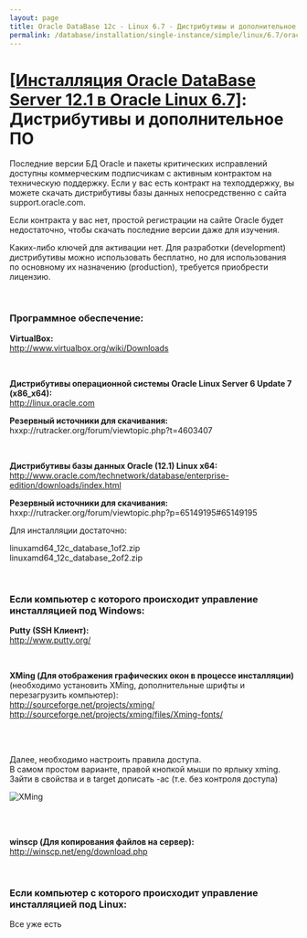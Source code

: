 ```yaml
---
layout: page
title: Oracle DataBase 12c - Linux 6.7 - Дистрибутивы и дополнительное ПО
permalink: /database/installation/single-instance/simple/linux/6.7/oracle/12.1/distrib/
---
```


# <a href="/database/installation/single-instance/simple/linux/6.7/oracle/12.1/">[Инсталляция Oracle DataBase Server 12.1 в Oracle Linux 6.7]</a>: Дистрибутивы и дополнительное ПО



Последние версии БД Oracle и пакеты критических исправлений доступны коммерческим подписчикам  с активным контрактом на техническую поддержку. Если у вас есть контракт на техподдержку, вы можете скачать дистрибутивы базы данных непосредственно с сайта support.oracle.com.


Если контракта у вас нет, простой регистрации на сайте Oracle будет недостаточно, чтобы скачать последние версии даже для изучения.


Каких-либо ключей для активации нет. Для разработки (development) дистрибутивы можно использовать бесплатно, но для использования по основному их назначению (production), требуется приобрести лицензию.

<br/>

### Программное обеспечение:

<strong>VirtualBox:</strong><br/>
http://www.virtualbox.org/wiki/Downloads

<br/>

<strong>Дистрибутивы операционной системы Oracle Linux Server 6 Update 7 (x86_x64):</strong><br/>
http://linux.oracle.com

<strong>Резервный источники для скачивания:</strong><br/>
hxxp://rutracker.org/forum/viewtopic.php?t=4603407

<br/>

<strong>Дистрибутивы базы данных Oracle (12.1) Linux x64:</strong><br/>
http://www.oracle.com/technetwork/database/enterprise-edition/downloads/index.html


<strong>Резервный источники для скачивания:</strong><br/>
hxxp://rutracker.org/forum/viewtopic.php?p=65149195#65149195



Для инсталляции достаточно:<br/>

linuxamd64_12c_database_1of2.zip<br/>
linuxamd64_12c_database_2of2.zip


<br/>

### Если компьютер с которого происходит управление инсталляцией под Windows:

<strong>Putty (SSH Клиент):</strong><br/>
http://www.putty.org/

<br/>

<strong>XMing (Для отображения графических окон в процессе инсталляции)</strong> (необходимо установить XMing, дополнительные шрифты и перезагрузить компьютер):<br/>
http://sourceforge.net/projects/xming/<br/>
http://sourceforge.net/projects/xming/files/Xming-fonts/

<br/><br/>

<p>Далее, необходимо настроить правила доступа.<br />
В самом простом варианте, правой кнопкой мыши по ярлыку xming. Зайти в свойства и в target дописать -ac (т.е. без контроля доступа)</p>

<p><img src="http://img.oradba.net/img/oracle/database/simple/12.1/XMing.png" border="0" alt="XMing" /></p>

<br/><br/>

<strong>winscp (Для копирования файлов на сервер):</strong><br/>
http://winscp.net/eng/download.php


<br/>

### Если компьютер с которого происходит управление инсталляцией под Linux:

Все уже есть
